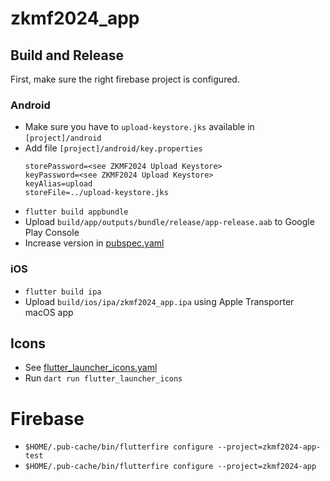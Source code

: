 # zkmf2024_app

## Build and Release
First, make sure the right firebase project is configured.

### Android
* Make sure you have to `upload-keystore.jks` available in `[project]/android`
* Add file `[project]/android/key.properties`
  ```
  storePassword=<see ZKMF2024 Upload Keystore>
  keyPassword=<see ZKMF2024 Upload Keystore>
  keyAlias=upload
  storeFile=../upload-keystore.jks
  ```
* `flutter build appbundle`
* Upload `build/app/outputs/bundle/release/app-release.aab` to Google Play Console
* Increase version in [pubspec.yaml](pubspec.yaml)

### iOS
* `flutter build ipa`
* Upload `build/ios/ipa/zkmf2024_app.ipa` using Apple Transporter macOS app

## Icons
* See [flutter_launcher_icons.yaml](flutter_launcher_icons.yaml)
* Run `dart run flutter_launcher_icons`

# Firebase

* `$HOME/.pub-cache/bin/flutterfire configure --project=zkmf2024-app-test`
* `$HOME/.pub-cache/bin/flutterfire configure --project=zkmf2024-app`